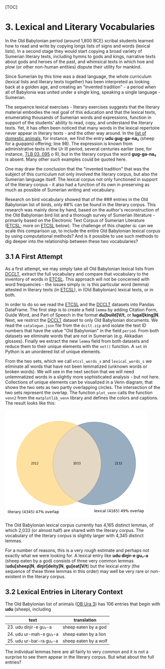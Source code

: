 [TOC]

# 3. Lexical and Literary Vocabularies

In the Old Babylonian period (around 1,800 BCE) scribal students learned how to read and write by copying longs lists of signs and words (lexical lists). In a second stage they would start copying a broad variety of Sumerian literary texts, including hymns to gods and kings, narrative texts about gods and heroes of the past, and whimsical texts in which hoe and plow (or other non-human entities) dispute their utility for mankind.

Since Sumerian by this time was a dead language, the whole curriculum (lexical lists and literary texts together) has been interpreted as looking back at a golden age, and creating an "invented tradition" - a period when all of Babylonia was united under a single king, speaking a single language - Sumerian.

The sequence lexical exercises - literary exercises suggests that the literary material embodies the real goal of this education and that the lexical texts, enumerating thousands of Sumerian words and expressions, function in support of the students' ability to read, copy, and understand the literary texts. Yet, it has often been noticed that many words in the lexical repertoire never appear in literary texts - and the other way around. In the [list of domestic animals](http://oracc.org/dcclt/Q000001), for instance, we find the entry **udu gug-ga-na₂** (sheep for a *guqqanû* offering; line 98). The expression is known from administrative texts in the Ur III period, several centuries earlier (see, for instance, [TLB 03, 095](http://oracc.org/epsd2/admin/u3adm/P134236) o 9), but in the literary corpus the word **gug-ga-na₂** is absent. Many other such examples could be quoted here.

One may draw the conclusion that the "invented tradition" that was the subject of this curriculum not only involved the literary corpus, but also the Sumerian language itself. The lexical corpus not only functioned in support of the literary corpus - it also had a function of its own in preserving as much as possible of Sumerian writing and vocabulary.

Research on bird vocabulary showed that of the ### entries in the Old Babylonian list of birds, only ##% can be found in the literary corpus. This research was mainly done by hand, based on the author's reconstruction of the Old Babylonian bird list and a thorough survey of Sumerian literature - primarily based on the Electronic Text Corpus of Sumerian Literature ([ETCSL][]; more on [ETCSL][] below). The challenge of this chapter is: can we scale this comparison up, to include the entire Old Babylonian lexical corpus by using computational methods? And is it possible to use such methods to dig deeper into the relationship between these two vocabularies?

## 3.1 A First Attempt

As a first attempt, we may simply take all Old Babylonian lexical lists from [DCCLT][], extract the full vocabulary and compare that vocabulary to the inventory of words in [ETCSL][]. This approach will not be concerned with word frequencies - the issues simply is: is this particular word (lemma) attested in literary texts (in [ETCSL][]), in (Old Babylonian) lexical texts, or in both.

In order to do so we read the  [ETCSL][] and the [DCCLT][] datasets into Pandas DataFrame. The first step is to create a field `lemma` by adding Citation Form, Guide Word, and Part of Speech in the format **du[build]V/t**, or **lugal[king]N**. Next, we restrict the [DCCLT][] dataset to only Old Babylonian documents. We read the `catalogue.json` file from the `dcclt.zip` and isolate the text ID numbers that have the value "Old Babylonian" in the field `period`.  From both datasets we eliminate words that are not in Sumerian (e.g. Akkadian glosses). Finally we extract the new `lemma` field from both datasets and reduce them to their unique elements with the `set()` function.  A `set` in Python is an unordered list of unique elements. 

From the two sets, which we call `etcsl_words_s` and `lexical_words_s` we eliminate all words that have not been lemmatized (unknown words or broken words). We will see in the next section that we will need unlemmatized words in a slightly more sophisticated analysis - but not here. Collections of unique elements can be visualized in a Venn diagram, that shows the two sets as two partly overlapping circles. The intersection of the two sets represent the overlap. The function `plot_venn`  calls the function `venn2` from the `matplotlib_venn` library and defines the colors and captions. The result looks like this:

![venn diagram 1](viz/venn_1.png)

The Old Babylonian lexical corpus currently has 4,165 distinct lemmas, of which 2,033 (or almost half) are shared with the literary corpus. The vocabulary of the literary corpus is slightly larger with 4,345 distinct lemmas.

For a number of reasons, this is a very rough estimate and perhaps not exactly what we were looking for. A lexical entry like **udu diŋir-e gu₇-a**  (sheep eaten by a god) consists of three very common lemmas (**udu[sheep]N**, **diŋir[deity]N**, **gu[eat]V/t**) but the lexical *entry* (the sequence of these three lemmas in this order) may well be very rare or non-existent in the literary corpus. 

## 	3.2 Lexical Entries in Literary Context

The Old Babylonian list of animals ([OB Ura 3](http://oracc.org/dcclt/Q000001)) has 106 entries that begin with **udu** (sheep), including

| text                    | translation           |
| ----------------------- | --------------------- |
| 23. udu diŋir-e gu₇-a   | sheep eaten by a god  |
| 24. udu ur-mah-e gu₇-a  | sheep eaten by a lion |
| 25. udu ur-bar-ra gu₇-a | sheep eaten by a wolf |

The individual lemmas here are all fairly to very common and it is not a surprise to see them appear in the literary corpus. But what about the full entries? 



[ETCSL]: http://etcsl.orinst.ox.ac.uk
[DCCLT]: http://oracc.org/dcclt